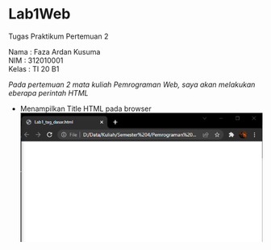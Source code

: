# Lab1Web
Tugas Praktikum Pertemuan 2

Nama    : Faza Ardan Kusuma <br>
NIM     : 312010001<br>
Kelas   : TI 20 B1

*Pada pertemuan 2 mata kuliah Pemrograman Web, saya akan melakukan eberapa perintah HTML*

- Menampilkan Title HTML pada browser<br>
![Gambar Title HTML Dasar](pic/lab1tagdasar.png)

